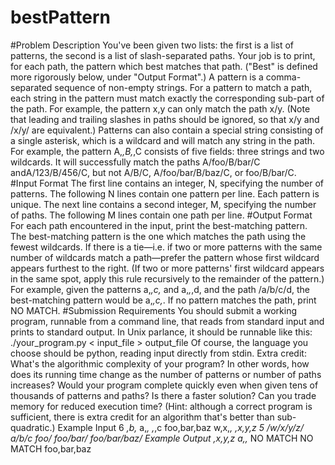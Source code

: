 # bestPattern

#Problem Description
You've been given two lists: the first is a list of patterns, the second is a list of slash-separated paths. Your job is to print, for each path, the pattern which best matches that path. ("Best" is defined more rigorously below, under "Output Format".)
A pattern is a comma-separated sequence of non-empty strings. For a pattern to match a path, each string in the pattern must match exactly the corresponding sub-part of the path. For example, the pattern x,y can only match the path x/y. (Note that leading and trailing slashes in paths should be ignored, so that x/y and /x/y/ are equivalent.)
Patterns can also contain a special string consisting of a single asterisk, which is a wildcard and will match any string in the path. For example, the pattern A,*,B,*,C consists of five fields: three strings and two wildcards. It will successfully match the paths A/foo/B/bar/C andA/123/B/456/C, but not A/B/C, A/foo/bar/B/baz/C, or foo/B/bar/C.
#Input Format
The first line contains an integer, N, specifying the number of patterns. The following N lines contain one pattern per line. Each pattern is unique. The next line contains a second integer, M, specifying the number of paths. The following M lines contain one path per line.
#Output Format
For each path encountered in the input, print the best-matching pattern. The best-matching pattern is the one which matches the path using the fewest wildcards.
If there is a tie—i.e. if two or more patterns with the same number of wildcards match a path—prefer the pattern whose first wildcard appears furthest to the right. (If two or more patterns' first wildcard appears in the same spot, apply this rule recursively to the remainder of the pattern.)
For example, given the patterns a,*,c,* and a,*,*,d, and the path /a/b/c/d, the best-matching pattern would be a,*,c,*.
If no pattern matches the path, print NO MATCH.
#Submission Requirements
You should submit a working program, runnable from a command line, that reads from standard input and prints to standard output. In Unix parlance, it should be runnable like this:
   ./your_program.py < input_file > output_file
Of course, the language you choose should be python, reading input directly from stdin.
Extra credit: What's the algorithmic complexity of your program? In other words, how does its running time change as the number of patterns or number of paths increases? Would your program complete quickly even when given tens of thousands of patterns and paths? Is there a faster solution? Can you trade memory for reduced execution time? (Hint: although a correct program is sufficient, there is extra credit for an algorithm that's better than sub-quadratic.)
Example Input
6
*,b,*
a,*,*
*,*,c
foo,bar,baz
w,x,*,*
*,x,y,z
5
/w/x/y/z/
a/b/c
foo/
foo/bar/
foo/bar/baz/
Example Output
*,x,y,z
a,*,*
NO MATCH
NO MATCH
foo,bar,baz



